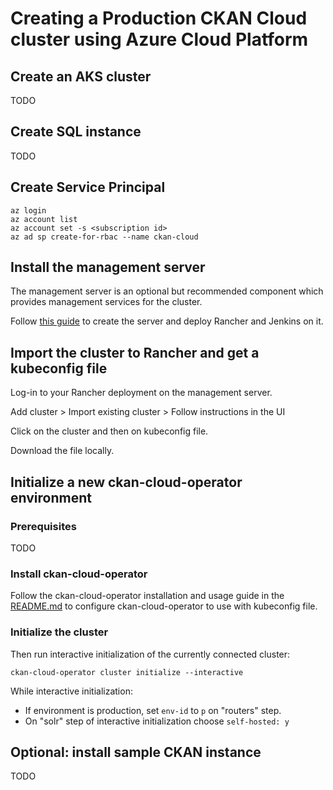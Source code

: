 # Creating a Production CKAN Cloud cluster using Azure Cloud Platform

## Create an AKS cluster
TODO

## Create SQL instance
TODO

## Create Service Principal
```
az login
az account list
az account set -s <subscription id>
az ad sp create-for-rbac --name ckan-cloud
```

## Install the management server

The management server is an optional but recommended component which provides management services for the cluster.

Follow [this guide](https://github.com/ViderumGlobal/ckan-cloud-cluster/blob/master/docs/MANAGEMENT.md) to create the server and deploy Rancher and Jenkins on it.

## Import the cluster to Rancher and get a kubeconfig file

Log-in to your Rancher deployment on the management server.

Add cluster > Import existing cluster > Follow instructions in the UI

Click on the cluster and then on kubeconfig file.

Download the file locally.

## Initialize a new ckan-cloud-operator environment

### Prerequisites
TODO

### Install ckan-cloud-operator
Follow the ckan-cloud-operator installation and usage guide in the [README.md](/README.md) to configure ckan-cloud-operator to use with kubeconfig file.

### Initialize the cluster
Then run interactive initialization of the currently connected cluster:
```
ckan-cloud-operator cluster initialize --interactive
```

While interactive initialization:
- If environment is production, set `env-id` to `p` on "routers" step.
- On "solr" step of interactive initialization choose `self-hosted: y`


## Optional: install sample CKAN instance
TODO
